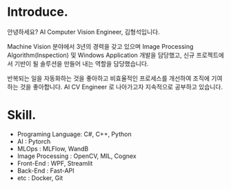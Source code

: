 # Introduce.

안녕하세요?  AI Computer Vision Engineer, 김형석입니다.

Machine Vision 분야에서 3년의 경력을 갖고 있으며 Image Processing Algorithm(Inspection) 및 Windows Application 개발을 담당했고, 신규 프로젝트에서 기반이 될 솔루션을 만들어 내는 역할을 담당했습니다. 

반복되는 일을 자동화하는 것을 좋아하고 비효율적인 프로세스를 개선하여 조직에 기여하는 것을
좋아합니다. AI CV Engineer 로 나아가고자 지속적으로 공부하고 있습니다.

# Skill.

- Programing Language: C#, C++, Python
- AI : Pytorch
- MLOps : MLFlow, WandB
- Image Processing : OpenCV, MIL, Cognex
- Front-End : WPF, Streamlit
- Back-End : Fast-API
- etc : Docker, Git
